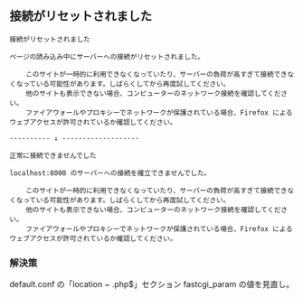 ## 接続がリセットされました
```
接続がリセットされました

ページの読み込み中にサーバーへの接続がリセットされました。

    このサイトが一時的に利用できなくなっていたり、サーバーの負荷が高すぎて接続できなくなっている可能性があります。しばらくしてから再度試してください。
    他のサイトも表示できない場合、コンピューターのネットワーク接続を確認してください。
    ファイアウォールやプロキシーでネットワークが保護されている場合、Firefox によるウェブアクセスが許可されているか確認してください。

---------- ↓ -------------------

正常に接続できませんでした

localhost:8000 のサーバーへの接続を確立できませんでした。

    このサイトが一時的に利用できなくなっていたり、サーバーの負荷が高すぎて接続できなくなっている可能性があります。しばらくしてから再度試してください。
    他のサイトも表示できない場合、コンピューターのネットワーク接続を確認してください。
    ファイアウォールやプロキシーでネットワークが保護されている場合、Firefox によるウェブアクセスが許可されているか確認してください。

```
### 解決策
default.conf の「location ~ \.php$」セクション fastcgi_param の値を見直し。  



